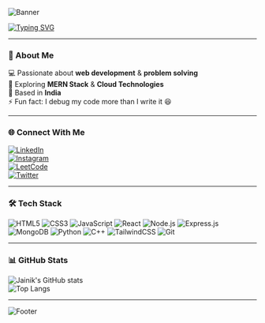 <!-- Banner -->
![Banner](https://capsule-render.vercel.app/api?type=waving&color=0:00c6ff,100:0072ff&height=200&section=header&text=Hey%20There%20👋%20I'm%20Jainik%20Patel&fontSize=40&fontColor=ffffff&fontAlignY=35&animation=fadeIn)

<!-- Typing Intro -->
[![Typing SVG](https://readme-typing-svg.herokuapp.com?font=Fira+Code&size=24&pause=1000&color=00c6ff&width=600&lines=Full-Stack+Developer;MERN+Stack+Learner;Competitive+Programmer;Lifelong+Tech+Explorer)](https://git.io/typing-svg)

---

### 🌟 About Me  
💻 Passionate about **web development** & **problem solving**  
🚀 Exploring **MERN Stack** & **Cloud Technologies**  
📍 Based in **India**  
⚡ Fun fact: I debug my code more than I write it 😆  

---

### 🌐 Connect With Me  
[![LinkedIn](https://img.shields.io/badge/LinkedIn-0A66C2?style=for-the-badge&logo=linkedin&logoColor=white)](https://linkedin.com)  
[![Instagram](https://img.shields.io/badge/Instagram-E4405F?style=for-the-badge&logo=instagram&logoColor=white)](https://instagram.com)  
[![LeetCode](https://img.shields.io/badge/LeetCode-FFA116?style=for-the-badge&logo=leetcode&logoColor=black)](https://leetcode.com)  
[![Twitter](https://img.shields.io/badge/Twitter-1DA1F2?style=for-the-badge&logo=twitter&logoColor=white)](https://twitter.com)  

---

### 🛠 Tech Stack  
![HTML5](https://img.shields.io/badge/HTML5-E34F26?style=for-the-badge&logo=html5&logoColor=white)
![CSS3](https://img.shields.io/badge/CSS3-1572B6?style=for-the-badge&logo=css3&logoColor=white)
![JavaScript](https://img.shields.io/badge/JavaScript-F7DF1E?style=for-the-badge&logo=javascript&logoColor=black)
![React](https://img.shields.io/badge/React-20232A?style=for-the-badge&logo=react&logoColor=61DAFB)
![Node.js](https://img.shields.io/badge/Node.js-43853D?style=for-the-badge&logo=node.js&logoColor=white)
![Express.js](https://img.shields.io/badge/Express.js-000000?style=for-the-badge&logo=express&logoColor=white)
![MongoDB](https://img.shields.io/badge/MongoDB-4EA94B?style=for-the-badge&logo=mongodb&logoColor=white)
![Python](https://img.shields.io/badge/Python-3776AB?style=for-the-badge&logo=python&logoColor=white)
![C++](https://img.shields.io/badge/C++-00599C?style=for-the-badge&logo=cplusplus&logoColor=white)
![TailwindCSS](https://img.shields.io/badge/Tailwind_CSS-38B2AC?style=for-the-badge&logo=tailwind-css&logoColor=white)
![Git](https://img.shields.io/badge/Git-F05032?style=for-the-badge&logo=git&logoColor=white)

---

### 📊 GitHub Stats  
![Jainik's GitHub stats](https://github-readme-stats.vercel.app/api?username=jainikptl&show_icons=true&theme=tokyonight)  
![Top Langs](https://github-readme-stats.vercel.app/api/top-langs/?username=jainikptl&layout=compact&theme=tokyonight)  

---

<!-- Footer -->
![Footer](https://capsule-render.vercel.app/api?type=waving&color=0:00c6ff,100:0072ff&height=120&section=footer)
